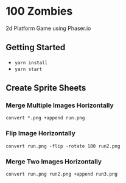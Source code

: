 # 100 Zombies

2d Platform Game using Phaser.io

## Getting Started

- `yarn install`
- `yarn start`

## Create Sprite Sheets

### Merge Multiple Images Horizontally

`convert *.png +append run.png`

### Flip Image Horizontally

`convert run.png -flip -rotate 180 run2.png`

### Merge Two Images Horizontally

`convert run.png run2.png +append run3.png`
